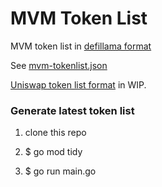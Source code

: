 # MVM Token List

MVM token list in [defillama format](https://defillama-datasets.s3.eu-central-1.amazonaws.com/tokenlist/ethereum.json)

See [mvm-tokenlist.json](mvm-tokenlist.json)

[Uniswap token list format](https://github.com/Uniswap/token-lists) in WIP.


### Generate latest token list

1. clone this repo

2. $ go mod tidy

3. $ go run main.go
